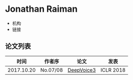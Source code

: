 # Jonathan Raiman

- 机构
- 链接

## 论文列表

| 时间 | 作者序 | 论文 | 发表 |
|:-:|:-:|---|---|
| 2017.10.20 | No.07/08 | [DeepVoice3](../Models/TTS2_Acoustic/2017.10.20_DeepVoice3.md) | ICLR 2018 |